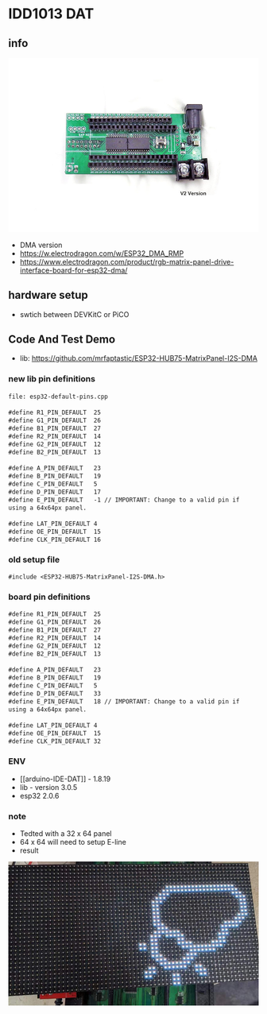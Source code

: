 
# IDD1013 DAT


## info 
![](2022-07-26-17-41-46.png)

- DMA version 
- https://w.electrodragon.com/w/ESP32_DMA_RMP
- https://www.electrodragon.com/product/rgb-matrix-panel-drive-interface-board-for-esp32-dma/




## hardware setup 

- swtich between DEVKitC or PiCO 

## Code And Test Demo 

- lib: https://github.com/mrfaptastic/ESP32-HUB75-MatrixPanel-I2S-DMA



### new lib pin definitions 

    file: esp32-default-pins.cpp

    #define R1_PIN_DEFAULT  25
    #define G1_PIN_DEFAULT  26
    #define B1_PIN_DEFAULT  27
    #define R2_PIN_DEFAULT  14
    #define G2_PIN_DEFAULT  12
    #define B2_PIN_DEFAULT  13

    #define A_PIN_DEFAULT   23
    #define B_PIN_DEFAULT   19
    #define C_PIN_DEFAULT   5
    #define D_PIN_DEFAULT   17
    #define E_PIN_DEFAULT   -1 // IMPORTANT: Change to a valid pin if using a 64x64px panel.
                
    #define LAT_PIN_DEFAULT 4
    #define OE_PIN_DEFAULT  15
    #define CLK_PIN_DEFAULT 16


### old setup file 

    #include <ESP32-HUB75-MatrixPanel-I2S-DMA.h>

### board pin definitions 

    #define R1_PIN_DEFAULT  25
    #define G1_PIN_DEFAULT  26
    #define B1_PIN_DEFAULT  27
    #define R2_PIN_DEFAULT  14
    #define G2_PIN_DEFAULT  12
    #define B2_PIN_DEFAULT  13

    #define A_PIN_DEFAULT   23
    #define B_PIN_DEFAULT   19
    #define C_PIN_DEFAULT   5
    #define D_PIN_DEFAULT   33
    #define E_PIN_DEFAULT   18 // IMPORTANT: Change to a valid pin if using a 64x64px panel.
            
    #define LAT_PIN_DEFAULT 4
    #define OE_PIN_DEFAULT  15
    #define CLK_PIN_DEFAULT 32


### ENV 
- [[arduino-IDE-DAT]] - 1.8.19
- lib - version 3.0.5
- esp32 2.0.6




### note

- Tedted with a 32 x 64 panel 
- 64 x 64 will need to setup E-line
- result 


![](32-17-14-03-02-2023.png)